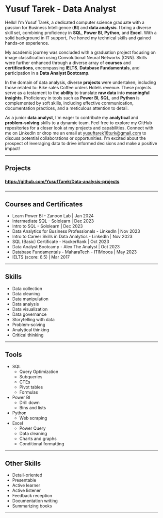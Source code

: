 # Yusuf Tarek - Data Analyst

Hello! I'm Yusuf Tarek, a dedicated computer science graduate with a passion for Business Intelligence (**BI**) and **data analysis**. I bring a diverse skill set, combining proficiency in **SQL**, **Power BI**, **Python**, and **Excel**. With a solid background in IT support, I've honed my technical skills and gained hands-on experience.

My academic journey was concluded with a graduation project focusing on image classification using Convolutional Neural Networks (CNN). Skills were further enhanced through a diverse array of **courses** and **certifications**, encompassing **IELTS**, **Database Fundamentals**, and participation in a **Data Analyst Bootcamp**.

In the domain of data analysis, diverse **projects** were undertaken, including those related to: 
  Bike sales
  Coffee orders
  Hotels revenue. 
These projects serve as a testament to the **ability** to translate **raw data** into **meaningful insights**. 
Proficiency in tools such as **Power BI**, **SQL**, and **Python** is complemented by soft skills, including effective communication, documentation practices, and a meticulous attention to detail.


As a junior **data analyst**, I'm eager to contribute my **analytical** and **problem-solving** skills to a dynamic team. Feel free to explore my GitHub repositories for a closer look at my projects and capabilities. Connect with me on LinkedIn or drop me an email at yusuftarek18turk@gmail.com to discuss potential collaborations or opportunities. I'm excited about the prospect of leveraging data to drive informed decisions and make a positive impact!

---


## Projects
###
**https://github.com/YusufTarek/Data-analysis-projects**
###
---

## Courses and Certificates

- Learn Power BI - Zanoon Lab | Jan 2024
- Intermediate SQL - Sololearn | Dec 2023
- Intro to SQL - Sololearn | Dec 2023
- Data Analytics for Business Professionals - LinkedIn | Nov 2023
- Intro to Career Skills in Data Analytics - LinkedIn | Nov 2023
- SQL (Basic) Certificate - HackerRank | Oct 2023
- Data Analyst Bootcamp - Alex The Analyst | Oct 2023
- Database Fundamentals - MaharaTech - ITIMooca | May 2023
- IELTS (score: 6.5) | Mar 2017
---
## Skills

- Data collection
- Data cleaning
- Data manipulation
- Data analysis
- Data visualization
- Data governance
- Storytelling with data
- Problem-solving
- Analytical thinking
- Critical thinking

---

## Tools

- SQL
  - Query Optimization
  - Subqueries
  - CTEs
  - Pivot tables
  - Formulas
- Power BI
  - Drill down
  - Bins and lists
- Python
  - Web scraping
- Excel
  - Power Query
  - Data cleaning
  - Charts and graphs
  - Conditional formatting

---


## Other Skills

- Detail-oriented
- Presentable
- Active learner
- Active listener
- Feedback reception
- Documentation writing
- Summarizing books

---


